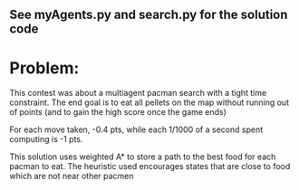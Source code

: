 ## See myAgents.py and search.py for the solution code

# Problem:
This contest was about a multiagent pacman search with a tight time constraint. The end goal is to eat all pellets on the map without running out of points (and to gain the high score once the game ends)

For each move taken, -0.4 pts, while each 1/1000 of a second spent computing is -1 pts.

This solution uses weighted A* to store a path to the best food for each pacman to eat. The heuristic used encourages states that are close to food which are not near other pacmen